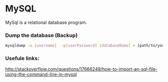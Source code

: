 # MySQL
MySql is a relational database program.

### Dump the database (Backup)
```sh
mysqldump -u [username]  -p[userPassword] [databaseName] > [path/to/your/.sql file]
```

### Usefule links:
http://stackoverflow.com/questions/17666249/how-to-import-an-sql-file-using-the-command-line-in-mysql
